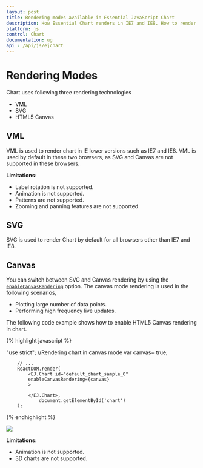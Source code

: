```yaml
---
layout: post
title: Rendering modes available in Essential JavaScript Chart
description: How Essential Chart renders in IE7 and IE8. How to render Essential Chart in a HTML5 Canvas.                    
platform: js
control: Chart
documentation: ug
api : /api/js/ejchart
---
```


# Rendering Modes

Chart uses following three rendering technologies

   * VML
   * SVG
   * HTML5 Canvas

## VML

VML is used to render chart in IE lower versions such as IE7 and IE8. VML is used by default in these two browsers, as SVG and Canvas are not supported in these browsers.

**Limitations:**

* Label rotation is not supported.
* Animation is not supported.
* Patterns are not supported.
* Zooming and panning features are not supported.

## SVG

SVG is used to render Chart by default for all browsers other than IE7 and IE8.

## Canvas

You can switch between SVG and Canvas rendering by using the [`enableCanvasRendering`](../api/ejchart#members:enablecanvasrendering) option. The canvas mode rendering is used in the following scenarios,

* Plotting large number of data points.
* Performing high frequency live updates.
 
The following code example shows how to enable HTML5 Canvas rendering in chart.


{% highlight javascript %}

"use strict";
        //Rendering chart in canvas mode
        var canvas= true;
        
        // ...
		ReactDOM.render(
			<EJ.Chart id="default_chart_sample_0"
			enableCanvasRendering={canvas}
			>        
            
			</EJ.Chart>,
				document.getElementById('chart')
		);


{% endhighlight %}

![](/js/Chart/Rendering-Modes_images/Rendering-Modes_img1.png)


**Limitations:**
  
* Animation is not supported.
* 3D charts are not supported.


